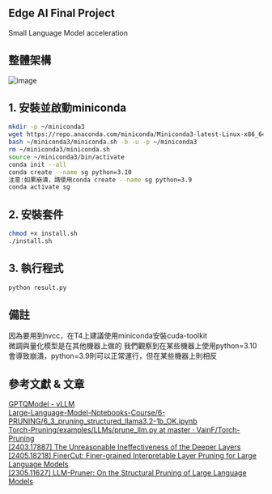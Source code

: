 ## Edge AI Final Project
Small Language Model acceleration

## 整體架構
![image](https://github.com/user-attachments/assets/8ae607d0-b29f-4159-9f65-772a9fbd849c)

## 1. 安裝並啟動miniconda
```bash
mkdir -p ~/miniconda3
wget https://repo.anaconda.com/miniconda/Miniconda3-latest-Linux-x86_64.sh -O ~/miniconda3/miniconda.sh
bash ~/miniconda3/miniconda.sh -b -u -p ~/miniconda3
rm ~/miniconda3/miniconda.sh
source ~/miniconda3/bin/activate
conda init --all
conda create --name sg python=3.10
注意:如果崩潰，請使用conda create --name sg python=3.9
conda activate sg
```

## 2. 安裝套件
```bash
chmod +x install.sh
./install.sh
```

## 3. 執行程式
```bash
python result.py
```

## 備註
因為要用到nvcc，在T4上建議使用miniconda安裝cuda-toolkit  
微調與量化模型是在其他機器上做的
我們觀察到在某些機器上使用python=3.10會導致崩潰，python=3.9則可以正常運行，但在某些機器上則相反

## 參考文獻 & 文章
[GPTQModel - vLLM](https://docs.vllm.ai/en/stable/features/quantization/gptqmodel.html)  
[Large-Language-Model-Notebooks-Course/6-PRUNING/6_3_pruning_structured_llama3.2-1b_OK.ipynb](https://github.com/peremartra/Large-Language-Model-Notebooks-Course/blob/main/6-PRUNING/6_3_pruning_structured_llama3.2-1b_OK.ipynb)  
[Torch-Pruning/examples/LLMs/prune_llm.py at master · VainF/Torch-Pruning](https://github.com/VainF/Torch-Pruning/blob/master/examples/LLMs/prune_llm.py)  
[[2403.17887] The Unreasonable Ineffectiveness of the Deeper Layers](https://arxiv.org/abs/2403.17887)  
[[2405.18218] FinerCut: Finer-grained Interpretable Layer Pruning for Large Language Models](https://arxiv.org/abs/2405.18218)  
[[2305.11627] LLM-Pruner: On the Structural Pruning of Large Language Models](https://arxiv.org/abs/2305.11627)
